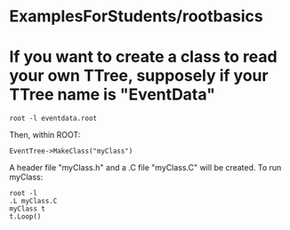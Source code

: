 # ExamplesForStudents/rootbasics

# If you want to create a class to read your own TTree, supposely if your TTree name is "EventData"
```
root -l eventdata.root
```
Then, within ROOT:
```
EventTree->MakeClass("myClass")
```

A header file "myClass.h" and a .C file "myClass.C" will be created. To run myClass:

```
root -l 
.L myClass.C
myClass t
t.Loop()
```